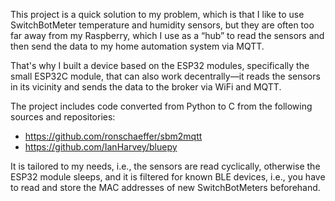 This project is a quick solution to my problem, which is that I like to use SwitchBotMeter temperature and humidity sensors, but they are often too far away from my Raspberry, which I use as a “hub” to read the sensors and then send the data to my home automation system via MQTT. 

That's why I built a device based on the ESP32 modules, specifically the small ESP32C module, that can also work decentrally—it reads the sensors in its vicinity and sends the data to the broker via WiFi and MQTT.

The project includes code converted from Python to C from the following sources and repositories:
- https://github.com/ronschaeffer/sbm2mqtt
- https://github.com/IanHarvey/bluepy

It is tailored to my needs, i.e., the sensors are read cyclically, otherwise the ESP32 module sleeps, and it is filtered for known BLE devices, i.e., you have to read and store the MAC addresses of new SwitchBotMeters beforehand. 
